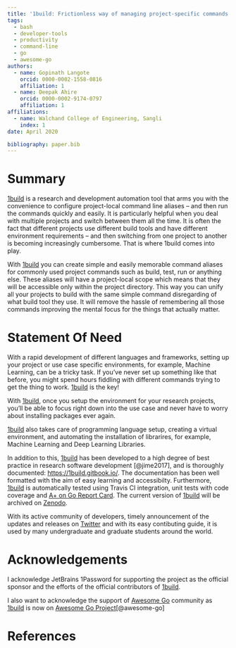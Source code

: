 ```yaml
---
title: '1build: Frictionless way of managing project-specific commands'
tags:
  - bash
  - developer-tools
  - productivity
  - command-line
  - go
  - awesome-go
authors:
  - name: Gopinath Langote
    orcid: 0000-0002-1558-0816
    affiliation: 1
  - name: Deepak Ahire
    orcid: 0000-0002-9174-0797
    affiliation: 1
affiliations:
  - name: Walchand College of Engineering, Sangli
    index: 1
date: April 2020

bibliography: paper.bib
---
```


# Summary

[1build](https://github.com/gopinath-langote/1build) is a research and development automation tool that arms you with the convenience to configure project-local command line aliases – and then run the commands quickly and easily. It is particularly helpful when you deal with multiple projects and switch between
them all the time. It is often the fact that different projects use different build tools and have different environment
requirements – and then switching from one project to another is becoming increasingly cumbersome. That is where 1build comes
into play.

With [1build](https://github.com/gopinath-langote/1build) you can create simple and easily memorable command aliases for commonly used project commands such as build, test, run or anything else. These aliases will have a project-local scope which means that they will be accessible only within the project directory. This way you can unify all your projects to build with the same simple command disregarding of what build tool they use. It will remove the hassle of remembering all those commands improving the mental focus for the things that actually matter.

# Statement Of Need

With a rapid development of different languages and frameworks, setting up your project or use case specific environments,  for example,  Machine Learning, can be a tricky task. If you’ve never set up something like that before, you might spend hours fiddling with different commands trying to get the thing to work. [1build](https://github.com/gopinath-langote/1build) is the key! 

With [1build](https://github.com/gopinath-langote/1build), once you setup the environment for your research projects, you’ll be able to focus right down into the use case and never have to worry about installing packages ever again.

[1build](https://github.com/gopinath-langote/1build) also takes care of programming language setup, creating a virtual environment, and automating the installation of librarires, for example, Machine Learning and Deep Learning Libraries. 
  
In addition to this, [1build](https://github.com/gopinath-langote/1build) has been developed to a high degree of best practice in research software development [@jime2017], and is thoroughly documented: https://1build.gitbook.io/. The documentation has been well formatted with the aim of easy learning and accessibilty. Furthermore, [1build](https://github.com/gopinath-langote/1build) is automatically tested using Travis CI integration, unit tests with code coverage and [A+ on Go Report Card](https://goreportcard.com/report/github.com/gopinath-langote/1build). The current version of [1build](https://github.com/gopinath-langote/1build) will be archived on [Zenodo](https://zenodo.org).

With its active community of developers, timely announcement of the updates and releases on [Twitter](https://twitter.com/GopinathLangote) and with its easy contibuting guide,  it is used by many undergraduate and graduate students around the world.

# Acknowledgements

I acknowledge JetBrains 1Password for supporting the project as the official sponsor and the efforts of the official contributors of [1build](https://github.com/gopinath-langote/1build).

I also want to acknowledge the support of [Awesome Go](https://awesome-go.com) community as [1build](https://github.com/gopinath-langote/1build) is now on [Awesome Go Project](https://github.com/avelino/awesome-go)[@awesome-go]

# References
